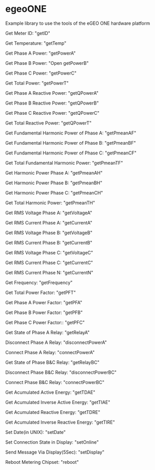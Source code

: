 # egeoONE
Example library to use the tools of the eGEO ONE hardware platform



Get Meter ID: "getID"

Get Temperature: "getTemp"
     
Get Phase A Power: "getPowerA"

Get Phase B Power: "Open getPowerB"

Get Phase C Power:  "getPowerC"

Get Total Power: "getPowerT"

Get Phase A Reactive Power: "getQPowerA"

Get Phase B Reactive Power: "getQPowerB"

Get Phase C Reactive Power: "getQPowerC"

Get Total Reactive Power: "getQPowerT"

Get Fundamental Harmonic Power of Phase A: "getPmeanAF"

Get Fundamental Harmonic Power of Phase B: "getPmeanBF"

Get Fundamental Harmonic Power of Phase C: "getPmeanCF"
      
Get Total Fundamental Harmonic Power: "getPmeanTF"

Get Harmonic Power Phase A: "getPmeanAH"

Get Harmonic Power Phase B: "getPmeanBH"

Get Harmonic Power Phase C: "getPmeanCH"

Get Total Harmonic Power: "getPmeanTH"

Get RMS Voltage Phase A: "getVoltageA"

Get RMS Current Phase A: "getCurrentA"

Get RMS Voltage Phase B: "getVoltageB"

Get RMS Current Phase B: "getCurrentB"

Get RMS Voltage Phase C: "getVoltageC"

Get RMS Current Phase C: "getCurrentC"
     
Get RMS Current Phase N: "getCurrentN"

Get Frequency: "getFrequency"

Get Total Power Factor: "getPFT"

Get Phase A Power Factor: "getPFA"

Get Phase B Power Factor: "getPFB"

Get Phase C Power Factor:: "getPFC"

Get State of Phase A Relay: "getRelayA"

Disconnect Phase A Relay: "disconnectPowerA"

Connect Phase A Relay: "connectPowerA"

Get State of Phase B&C Relay: "getRelayBC"

Disconnect Phase B&C Relay: "disconnectPowerBC"

Connect Phase B&C Relay: "connectPowerBC"

Get Acumulated Active Energy: "getTDAE"

Get Acumulated Inverse Active Energy: "getTIAE"
      
Get Acumulated Reactive Energy: "getTDRE"
        
Get Acumulated Inverse Reactive Energy: "getTIRE"

Set Date(in UNIX): "setDate"
      
Set Connection State in Display: "setOnline"

Send Message Via Display(5Sec): "setDisplay"
      
Reboot Metering Chipset: "reboot"
